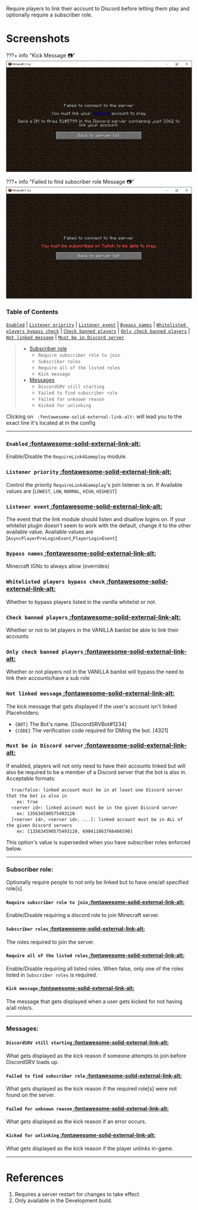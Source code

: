Require players to link their account to Discord before letting them play and optionally require a subscriber role.

# Screenshots
???+ info "Kick Message :camera:"
    ![](./images/javaw_12rAo3Y4RJ.png)

???+ info "Failed to find subscriber role Message :camera:"
    ![](./images/javaw_uJSdOF2OAa.png)


### Table of Contents
[`Enabled`](linking#Enabled) | [`Listener priority`](linking#Listener-priority) | [`Listener event`](linking#Listener-event) | [`Bypass names`](linking#Bypass-names) | [`Whitelisted players bypass check`](linking#Whitelisted-players-bypass-check) | [`Check banned players`](linking#Check-banned-players) | [`Only check banned players`](linking#Only-check-banned-players) | [`Not linked message`](linking#Not-linked-message) | [`Must be in Discord server`](linking#Must-be-in-Discord-server)  
>* [Subscriber role](linking#Subscriber-role)  
>	* `Require subscriber role to join`  
>	* `Subscriber roles`  
>	* `Require all of the listed roles`  
>	* `Kick message`  
>* [Messages](linking#Messages)  
>	* `DiscordSRV still starting`  
>	* `Failed to find subscriber role`  
>	* `Failed for unknown reason`  
>	* `Kicked for unlinking`  

Clicking on ` :fontawesome-solid-external-link-alt:` will lead you to the exact line it's located at in the config

---

### `Enabled`[ :fontawesome-solid-external-link-alt:](https://config.discordsrv.com/linking/Enabled)
Enable/Disable the `RequireLink4Gameplay` module.
### `Listener priority`[ :fontawesome-solid-external-link-alt:](https://config.discordsrv.com/linking/Listener%20priority)
Control the priority `RequireLink4Gameplay`'s join listener is on.
If 
Available values are [`LOWEST`, `LOW`, `NORMAL`, `HIGH`, `HIGHEST`]
### `Listener event`[ :fontawesome-solid-external-link-alt:](https://config.discordsrv.com/linking/Listener%20event)
The event that the link module should listen and disallow logins on.
If your whitelist plugin doesn't seem to work with the default, change it to the other available value.
Available values are [`AsyncPlayerPreLoginEvent`,`PlayerLoginEvent`]
### `Bypass names`[ :fontawesome-solid-external-link-alt:](https://config.discordsrv.com/linking/Bypass%20names)
Minecraft IGNs to always allow (overrides)
### `Whitelisted players bypass check`[ :fontawesome-solid-external-link-alt:](https://config.discordsrv.com/linking/Whitelisted%20players%20bypass%20check)
Whether to bypass players listed in the vanilla whitelist or not.
### `Check banned players`[ :fontawesome-solid-external-link-alt:](https://config.discordsrv.com/linking/Check%20banned%20players)
Whether or not to let players in the VANILLA banlist be able to link their accounts
### `Only check banned players`[ :fontawesome-solid-external-link-alt:](https://config.discordsrv.com/linking/Only%20check%20banned%20players)
Whether or not players not in the VANILLA banlist will bypass the need to link their accounts/have a sub role
### `Not linked message`[ :fontawesome-solid-external-link-alt:](https://config.discordsrv.com/linking/Not%20linked%20message)
The kick message that gets displayed if the user's account isn't linked
Placeholders:
* `{BOT}` The Bot's name. [DiscordSRVBot#1234]
* `{CODE}` The verification code required for DMing the bot. [4321]

### `Must be in Discord server`[ :fontawesome-solid-external-link-alt:](https://config.discordsrv.com/linking/Must%20be%20in%20Discord%20server)
If enabled, players will not only need to have their accounts linked but will also be required to be a member of a Discord server that the bot is also in.
Acceptable formats:
```
  true/false: linked account must be in at least one Discord server that the bot is also in
    ex: true
  <server id>: linked account must be in the given Discord server
    ex: 135634590575493120
  [<server id>, <server id>, ...]: linked account must be in ALL of the given Discord servers
    ex: [135634590575493120, 690411863766466590]
```
This option's value is superseded when you have subscriber roles enforced below.

---

### Subscriber role:
Optionally require people to not only be linked but to have one/all specified role[s].
#### `Require subscriber role to join`[ :fontawesome-solid-external-link-alt:](https://config.discordsrv.com/linking/Require%20subscriber%20role%20to%20join)
Enable/Disable requiring a discord role to join Minecraft server.
#### `Subscriber roles`[ :fontawesome-solid-external-link-alt:](https://config.discordsrv.com/linking/Subscriber%20roles)
The roles required to join the server.
#### `Require all of the listed roles`[ :fontawesome-solid-external-link-alt:](https://config.discordsrv.com/linking/Require%20all%20of%20the%20listed%20roles)
Enable/Disable requiring all listed roles. When false, only one of the roles listed in `Subscriber roles` is required.
#### `Kick message`[ :fontawesome-solid-external-link-alt:](https://config.discordsrv.com/linking/Kick%20message)
The message that gets displayed when a user gets kicked for not having a/all role/s.

---

### Messages:
#### `DiscordSRV still starting`[ :fontawesome-solid-external-link-alt:](https://config.discordsrv.com/linking/DiscordSRV%20still%20starting)
What gets displayed as the kick reason if someone attempts to join before DiscordSRV loads up.
#### `Failed to find subscriber role`[ :fontawesome-solid-external-link-alt:](https://config.discordsrv.com/linking/Failed%20to%20find%20subscriber%20role)
What gets displayed as the kick reason if the required role[s] were not found on the server.
#### `Failed for unknown reason`[ :fontawesome-solid-external-link-alt:](https://config.discordsrv.com/linking/Failed%20for%20unknown%20reason)
What gets displayed as the kick reason if an error occurs.
#### `Kicked for unlinking`[ :fontawesome-solid-external-link-alt:](https://config.discordsrv.com/linking/Kicked%20for%20unlinking)
What gets displayed as the kick reason if the player unlinks in-game.  

---

# References
1. Requires a server restart for changes to take effect.  
2. Only available in the Development build.

[¹]: linking#References
[²]: linking#References